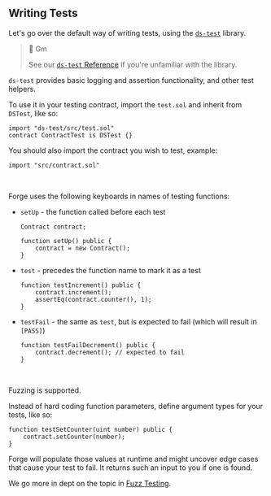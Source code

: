 ## Writing Tests

Let's go over the default way of writing tests, using the [`ds-test`](https://github.com/dapphub/ds-test) library.

> 👋 Gm
>
> See our [`ds-test` Reference](./reference/ds-test.md) if you're unfamiliar with the library.

`ds-test` provides basic logging and assertion functionality, and other test helpers.

To use it in your testing contract, import the `test.sol` and inherit from `DSTest`, like so:
```solidity
import "ds-test/src/test.sol"
contract ContractTest is DSTest {}
```

You should also import the contract you wish to test, example:
```solidity
import "src/contract.sol"
```
<br>

Forge uses the following keyboards in names of testing functions:
- `setUp` - the function called before each test
    ```solidity
    Contract contract;

    function setUp() public {
        contract = new Contract();
    }
    ```
- `test` - precedes the function name to mark it as a test
    ```solidity
    function testIncrement() public {
        contract.increment();
        assertEq(contract.counter(), 1);
    }
    ```
- `testFail` - the same as `test`, but is expected to fail (which will result in `[PASS]`)
    ```solidity
    function testFailDecrement() public {
        contract.decrement(); // expected to fail
    }
    ```
<br>

Fuzzing is supported.

Instead of hard coding function parameters, define argument types for your tests, like so:
```solidity
function testSetCounter(uint number) public {
    contract.setCounter(number);
}
```
Forge will populate those values at runtime and might uncover edge cases that cause your test to fail. It returns such an input to you if one is found.

We go more in dept on the topic in [Fuzz Testing](fuzz-testing.md).
